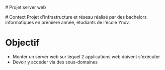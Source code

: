 # Projet server web

# Context
Projet d'infrastructure et réseau réalisé par des bachelors informatiques en première année, étudiants de l'école Ynov.

# Objectif
* Monter un server web sur lequel 2 applications web doivent s'exécuter
* Devoir y accéder via des sous-domaines

